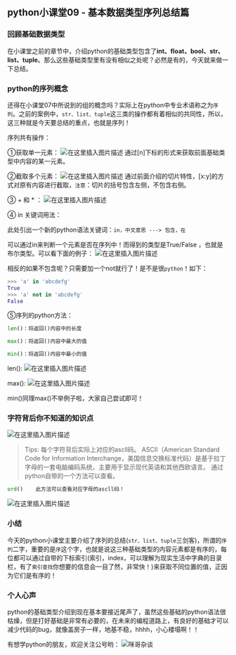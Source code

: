 ## python小课堂09 - 基本数据类型序列总结篇
###  回顾基础数据类型   

在小课堂之前的章节中，介绍python的基础类型包含了**int、float、bool、str、list、tuple**。那么这些基础类型里有没有相似之处呢？必然是有的，今天就来做一下总结。


###   python的序列概念
还得在小课堂07中所说到的组的概念吗？实际上在python中专业术语称之为```序列```。之前的案例中，```str、list、tuple```这三类的操作都有着相似的共同性，所以，这三种就是今天要总结的重点，也就是序列！

序列共有操作：

①获取单一元素：
![在这里插入图片描述](https://img-blog.csdnimg.cn/20181115223012503.png?x-oss-process=image/watermark,type_ZmFuZ3poZW5naGVpdGk,shadow_10,text_aHR0cHM6Ly9ibG9nLmNzZG4ubmV0L3M3NDA1NTY0NzI=,size_16,color_FFFFFF,t_70)
通过[n]下标的形式来获取前面基础类型中内容的某一元素。

②截取多个元素：
![在这里插入图片描述](https://img-blog.csdnimg.cn/20181115223032267.png?x-oss-process=image/watermark,type_ZmFuZ3poZW5naGVpdGk,shadow_10,text_aHR0cHM6Ly9ibG9nLmNzZG4ubmV0L3M3NDA1NTY0NzI=,size_16,color_FFFFFF,t_70)
通过前面介绍的切片特性，[x:y]的方式对原有内容进行截取，```注意```：切片的括号包含左侧，不包含右侧。

③ + 和 * ：
![在这里插入图片描述](https://img-blog.csdnimg.cn/20181115223048875.png)


④ in 关键词用法：

此处引出一个新的python语法关键词：```in，中文意思 ---> 包含，在```

可以通过in来判断一个元素是否在序列中！而得到的类型是True/False ，也就是布尔类型。可以看下面的例子：
![在这里插入图片描述](https://img-blog.csdnimg.cn/20181115223125474.png?x-oss-process=image/watermark,type_ZmFuZ3poZW5naGVpdGk,shadow_10,text_aHR0cHM6Ly9ibG9nLmNzZG4ubmV0L3M3NDA1NTY0NzI=,size_16,color_FFFFFF,t_70)

相反的如果不包含呢？只需要加一个not就行了！是不是很```python```！如下：

```python
>>> 'a' in 'abcdefg'
True
>>> 'a' not in 'abcdefg'
False
```
⑤序列的python方法：
```python
len()：将返回()内容中的长度

max()：将返回()内容中最大的值

min()：将返回()内容中最小的值
```

len():
![在这里插入图片描述](https://img-blog.csdnimg.cn/20181115223212414.png?x-oss-process=image/watermark,type_ZmFuZ3poZW5naGVpdGk,shadow_10,text_aHR0cHM6Ly9ibG9nLmNzZG4ubmV0L3M3NDA1NTY0NzI=,size_16,color_FFFFFF,t_70)

max():
![在这里插入图片描述](https://img-blog.csdnimg.cn/20181115223225442.png?x-oss-process=image/watermark,type_ZmFuZ3poZW5naGVpdGk,shadow_10,text_aHR0cHM6Ly9ibG9nLmNzZG4ubmV0L3M3NDA1NTY0NzI=,size_16,color_FFFFFF,t_70)

min()同理max()不举例子啦，大家自己尝试即可！



###    字符背后你不知道的知识点

![在这里插入图片描述](https://img-blog.csdnimg.cn/20181115223450652.gif)

> Tips:
> 每个字符背后实际上对应的ascll码。
> ASCII（American Standard Code for Information Interchange，美国信息交换标准代码）是基于拉丁字母的一套电脑编码系统，主要用于显示现代英语和其他西欧语言。
通过python自带的一个方法可以查看。
```python
ord()    此方法可以查看对应字母的ascll码！
```
![在这里插入图片描述](https://img-blog.csdnimg.cn/20181115223326630.png?x-oss-process=image/watermark,type_ZmFuZ3poZW5naGVpdGk,shadow_10,text_aHR0cHM6Ly9ibG9nLmNzZG4ubmV0L3M3NDA1NTY0NzI=,size_16,color_FFFFFF,t_70)

### 小结
今天的python小课堂主要介绍了序列的总结(```str、list、tuple```三剑客)，所谓的```序列```二字，重要的是```序```这个字，也就是说这三种基础类型的内容元素都是有序的，每位都可以通过自带的下标索引(索引，index，可以理解为现实生活中字典的目录栏，有了```索引查找```你想要的信息会一目了然，非常快！)来获取不同位置的值，正因为它们是有序的！

### 个人心声



python的基础类型介绍到现在基本要接近尾声了，虽然这些基础的python语法很枯燥，但是打好基础是非常有必要的，在未来的编程道路上，有良好的基础才可以减少代码的bug，就像盖房子一样，地基不稳，hhhh，小心楼塌啊！！


有想学python的朋友，欢迎关注公号哟：
![咪哥杂谈](https://img-blog.csdnimg.cn/20181111210949311.png)








